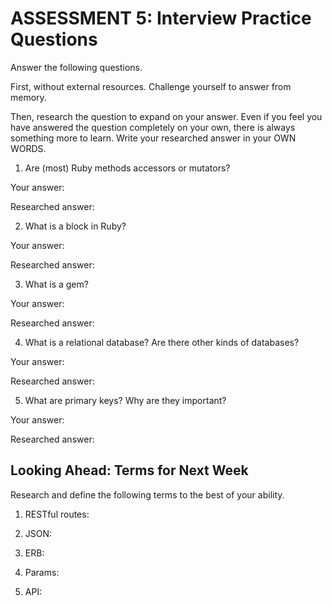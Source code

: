 # ASSESSMENT 5: Interview Practice Questions
Answer the following questions.

First, without external resources. Challenge yourself to answer from memory.

Then, research the question to expand on your answer. Even if you feel you have answered the question completely on your own, there is always something more to learn. Write your researched answer in your OWN WORDS.

1. Are (most) Ruby methods accessors or mutators?

  Your answer:

  Researched answer:



2. What is a block in Ruby?

  Your answer:

  Researched answer:



3. What is a gem?

  Your answer:

  Researched answer:



4. What is a relational database? Are there other kinds of databases?

  Your answer:

  Researched answer:



5. What are primary keys? Why are they important?

  Your answer:

  Researched answer:



## Looking Ahead: Terms for Next Week
Research and define the following terms to the best of your ability.

1. RESTful routes:

2. JSON:

3. ERB:

4. Params:

5. API:
